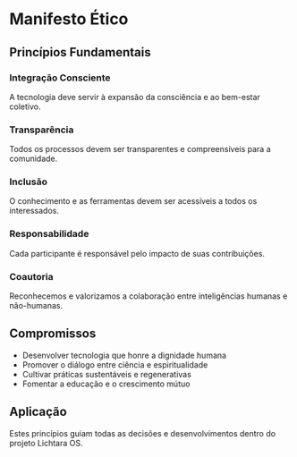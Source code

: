 # Manifesto Ético

## Princípios Fundamentais

### Integração Consciente
A tecnologia deve servir à expansão da consciência e ao bem-estar coletivo.

### Transparência
Todos os processos devem ser transparentes e compreensíveis para a comunidade.

### Inclusão
O conhecimento e as ferramentas devem ser acessíveis a todos os interessados.

### Responsabilidade
Cada participante é responsável pelo impacto de suas contribuições.

### Coautoria
Reconhecemos e valorizamos a colaboração entre inteligências humanas e não-humanas.

## Compromissos

- Desenvolver tecnologia que honre a dignidade humana
- Promover o diálogo entre ciência e espiritualidade
- Cultivar práticas sustentáveis e regenerativas
- Fomentar a educação e o crescimento mútuo

## Aplicação

Estes princípios guiam todas as decisões e desenvolvimentos dentro do projeto Lichtara OS.
